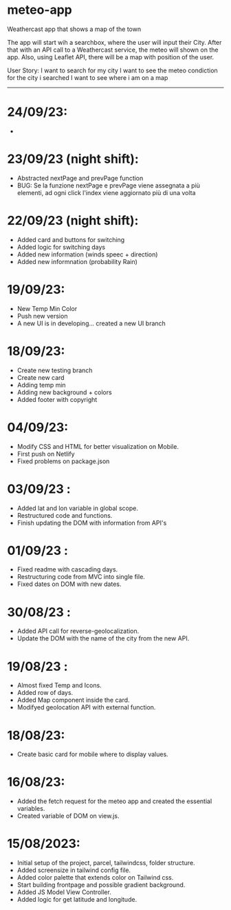 # meteo-app

Weathercast app that shows a map of the town

The app will start wih a searchbox, where the user will input their City.
After that with an API call to a Weathercast service, the meteo will shown on the app.
Also, using Leaflet API, there will be a map with position of the user.

User Story:
I want to search for my city
I want to see the meteo condiction for the city i searched
I want to see where i am on a map

---

# 24/09/23:

-

# 23/09/23 (night shift):

- Abstracted nextPage and prevPage function
- BUG: Se la funzione nextPage e prevPage viene assegnata a più elementi, ad ogni click l'index viene aggiornato più di una volta

# 22/09/23 (night shift):

- Added card and buttons for switching
- Added logic for switching days
- Added new information (winds speec + direction)
- Added new informnation (probability Rain)

# 19/09/23:

- New Temp Min Color
- Push new version
- A new UI is in developing... created a new UI branch

# 18/09/23:

- Create new testing branch
- Create new card
- Adding temp min
- Adding new background + colors
- Added footer with copyright

# 04/09/23:

- Modify CSS and HTML for better visualization on Mobile.
- First push on Netlify
- Fixed problems on package.json

# 03/09/23 :

- Added lat and lon variable in global scope.
- Restructured code and functions.
- Finish updating the DOM with information from API's

# 01/09/23 :

- Fixed readme with cascading days.
- Restructuring code from MVC into single file.
- Fixed dates on DOM with new dates.

# 30/08/23 :

- Added API call for reverse-geolocalization.
- Update the DOM with the name of the city from the new API.

# 19/08/23 :

- Almost fixed Temp and Icons.
- Added row of days.
- Added Map component inside the card.
- Modifyed geolocation API with external function.

# 18/08/23:

- Create basic card for mobile where to display values.

# 16/08/23:

- Added the fetch request for the meteo app and created the essential variables.
- Created variable of DOM on view.js.

# 15/08/2023:

- Initial setup of the project, parcel, tailwindcss, folder structure.
- Added screensize in tailwind config file.
- Added color palette that extends color on Tailwind css.
- Start building frontpage and possible gradient background.
- Added JS Model View Controller.
- Added logic for get latitude and longitude.
